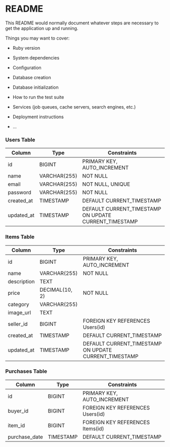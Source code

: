 # README

This README would normally document whatever steps are necessary to get the
application up and running.

Things you may want to cover:

* Ruby version

* System dependencies

* Configuration

* Database creation

* Database initialization

* How to run the test suite

* Services (job queues, cache servers, search engines, etc.)

* Deployment instructions

* ...

### **Users Table**
| Column        | Type          | Constraints        |
|---------------|---------------|--------------------|
| id            | BIGINT        | PRIMARY KEY, AUTO_INCREMENT |
| name          | VARCHAR(255)  | NOT NULL           |
| email         | VARCHAR(255)  | NOT NULL, UNIQUE   |
| password      | VARCHAR(255)  | NOT NULL           |
| created_at    | TIMESTAMP     | DEFAULT CURRENT_TIMESTAMP |
| updated_at    | TIMESTAMP     | DEFAULT CURRENT_TIMESTAMP ON UPDATE CURRENT_TIMESTAMP |

### **Items Table**
| Column        | Type          | Constraints        |
|---------------|---------------|--------------------|
| id            | BIGINT        | PRIMARY KEY, AUTO_INCREMENT |
| name          | VARCHAR(255)  | NOT NULL           |
| description   | TEXT          |                    |
| price         | DECIMAL(10, 2)| NOT NULL           |
| category      | VARCHAR(255)  |                    |
| image_url     | TEXT          |                    |
| seller_id     | BIGINT        | FOREIGN KEY REFERENCES Users(id) |
| created_at    | TIMESTAMP     | DEFAULT CURRENT_TIMESTAMP |
| updated_at    | TIMESTAMP     | DEFAULT CURRENT_TIMESTAMP ON UPDATE CURRENT_TIMESTAMP |

### **Purchases Table**
| Column        | Type          | Constraints        |
|---------------|---------------|--------------------|
| id            | BIGINT        | PRIMARY KEY, AUTO_INCREMENT |
| buyer_id      | BIGINT        | FOREIGN KEY REFERENCES Users(id) |
| item_id       | BIGINT        | FOREIGN KEY REFERENCES Items(id) |
| purchase_date | TIMESTAMP     | DEFAULT CURRENT_TIMESTAMP |


